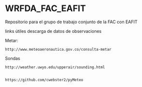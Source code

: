 # WRFDA_FAC_EAFIT

Repositorio para el grupo de trabajo conjunto de la FAC con EAFIT



links útiles descarga de datos de observaciones

Metar:


    http://www.meteoaeronautica.gov.co/consulta-metar
    
    
    
Sondas    


    http://weather.uwyo.edu/upperair/sounding.html
    
    
    https://github.com/cwebster2/pyMeteo
